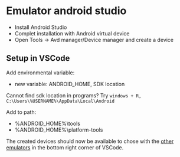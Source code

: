 # Emulator android studio

- Install Android Studio
- Complet installation with Android virtual device
- Open Tools -> Avd manager/Device manager and create a device

## Setup in VSCode

Add environmental variable:
- new variable: ANDROID_HOME, SDK location

Cannot find sdk location in programs? Try `windows + R, C:\Users\%USERNAME%\AppData\Local\Android`

Add to path:
- %ANDROID_HOME%\tools
- %ANDROID_HOME%\platform-tools

The created devices should now be available to chose with the [other emulators](.\VSCode.md) in the bottom right corner of VSCode.